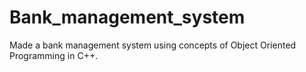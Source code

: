 # Bank_management_system
Made a bank management system using concepts of Object Oriented Programming in C++.
